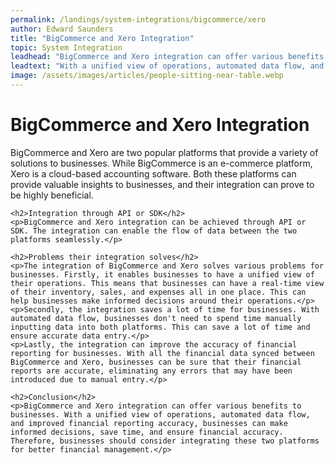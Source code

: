 ```yaml
---
permalink: /landings/system-integrations/bigcommerce/xero
author: Edward Saunders
title: "BigCommerce and Xero Integration"
topic: System Integration
leadhead: "BigCommerce and Xero integration can offer various benefits to businesses"
leadtext: "With a unified view of operations, automated data flow, and improved financial reporting accuracy, businesses can make informed decisions, save time, and ensure financial accuracy. Therefore, businesses should consider integrating these two platforms for better financial management."
image: /assets/images/articles/people-sitting-near-table.webp
---
```

<div class="arttext">	<h1>BigCommerce and Xero Integration</h1>
	<p>BigCommerce and Xero are two popular platforms that provide a variety of solutions to businesses. While BigCommerce is an e-commerce platform, Xero is a cloud-based accounting software. Both these platforms can provide valuable insights to businesses, and their integration can prove to be highly beneficial.</p>

	<h2>Integration through API or SDK</h2>
	<p>BigCommerce and Xero integration can be achieved through API or SDK. The integration can enable the flow of data between the two platforms seamlessly.</p>

	<h2>Problems their integration solves</h2>
	<p>The integration of BigCommerce and Xero solves various problems for businesses. Firstly, it enables businesses to have a unified view of their operations. This means that businesses can have a real-time view of their inventory, sales, and expenses all in one place. This can help businesses make informed decisions around their operations.</p>
	<p>Secondly, the integration saves a lot of time for businesses. With automated data flow, businesses don't need to spend time manually inputting data into both platforms. This can save a lot of time and ensure accurate data entry.</p>
	<p>Lastly, the integration can improve the accuracy of financial reporting for businesses. With all the financial data synced between BigCommerce and Xero, businesses can be sure that their financial reports are accurate, eliminating any errors that may have been introduced due to manual entry.</p>

	<h2>Conclusion</h2>
	<p>BigCommerce and Xero integration can offer various benefits to businesses. With a unified view of operations, automated data flow, and improved financial reporting accuracy, businesses can make informed decisions, save time, and ensure financial accuracy. Therefore, businesses should consider integrating these two platforms for better financial management.</p>

</div>